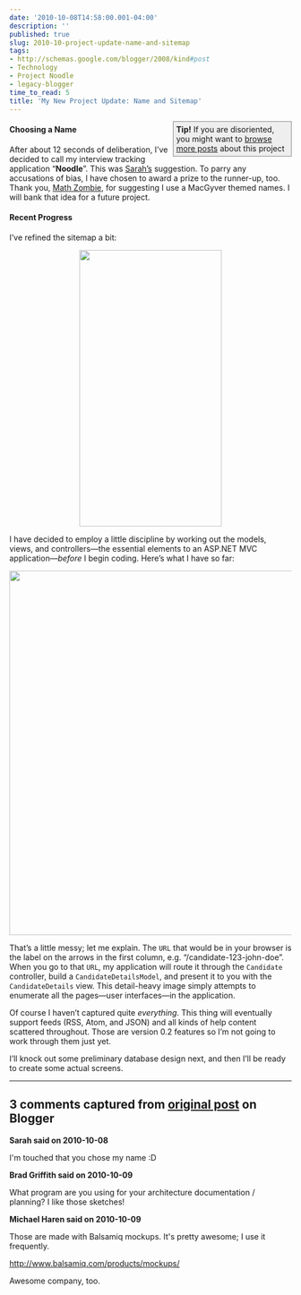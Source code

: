 ```yaml
---
date: '2010-10-08T14:58:00.001-04:00'
description: ''
published: true
slug: 2010-10-project-update-name-and-sitemap
tags:
- http://schemas.google.com/blogger/2008/kind#post
- Technology
- Project Noodle
- legacy-blogger
time_to_read: 5
title: 'My New Project Update: Name and Sitemap'
---
```


<div style="border-bottom: #888 1px solid; border-left: #888 1px solid; padding-bottom: 5px; background-color: #eee; margin: 0px auto; padding-left: 5px; width: 200px; padding-right: 5px; float: right; border-top: #888 1px solid; border-right: #888 1px solid; padding-top: 5px;"><strong>Tip!</strong> If you are disoriented, you might want to <a href="http://blog.wassupy.com/search/label/Project%20Noodle">browse more posts</a> about this project</div>  <h4>Choosing a Name</h4>
<p>After about 12 seconds of deliberation, I’ve decided to call my interview tracking application “<strong>Noodle</strong>”. This was <a href="http://footedjammies.blogspot.com/">Sarah’s</a> suggestion. To parry any accusations of bias, I have chosen to award a prize to the runner-up, too. Thank you, <a href="http://stuffmystudentsdraw.blogspot.com/">Math Zombie</a>, for suggesting I use a MacGyver themed names. I will bank that idea for a future project.</p>  <h4>Recent Progress</h4>
<p>I’ve refined the sitemap a bit:</p>  <p align="center"><img height="494" src="http://lh3.ggpht.com/_IKD9WtY5kxU/TK9p1KP_sqI/AAAAAAAABBg/2OKr-2iQg5w/image%5B10%5D.png" style="border-bottom-style: none; border-right-style: none; border-top-style: none; border-left-style: none;" width="254" /></p>
<p>I have decided to employ a little discipline by working out the models, views, and controllers—the essential elements to an ASP.NET MVC application—<em>before </em>I begin coding. Here’s what I have so far:</p>  <p align="center"><img height="651" src="http://lh4.ggpht.com/_IKD9WtY5kxU/TK9p1qEeuSI/AAAAAAAABBk/dqwR1wMso4A/image%5B32%5D.png" style="border-bottom-style: none; border-right-style: none; border-top-style: none; border-left-style: none;" width="869" /></p>
<p>That’s a little messy; let me explain. The <code>URL</code> that would be in your browser is the label on the arrows in the first column, e.g. “/candidate-123-john-doe”. When you go to that <code>URL</code>, my application will route it through the <code>Candidate</code> controller, build a <code>CandidateDetailsModel</code>, and present it to you with the <code>CandidateDetails</code> view. This detail-heavy image simply attempts to enumerate all the pages—user interfaces—in the application.</p>
<p>Of course I haven’t captured quite <em>everything</em>. This thing will eventually support feeds (RSS, Atom, and JSON) and all kinds of help content scattered throughout. Those are version 0.2 features so I’m not going to work through them just yet.</p>
<p>I’ll knock out some preliminary database design next, and then I’ll be ready to create some actual screens.</p>

---

## 3 comments captured from [original post](https://blog.wassupy.com/2010/10/project-update-name-and-sitemap.html) on Blogger

**Sarah said on 2010-10-08**

I'm touched that you chose my name :D

**Brad Griffith said on 2010-10-09**

What program are you using for your architecture documentation / planning?  I like those sketches!

**Michael Haren said on 2010-10-09**

Those are made with Balsamiq mockups. It's pretty awesome; I use it frequently.

http://www.balsamiq.com/products/mockups/

Awesome company, too.

